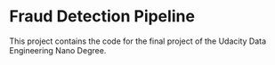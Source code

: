 # Fraud Detection Pipeline

This project contains the code for the final project of the Udacity Data Engineering Nano Degree.
